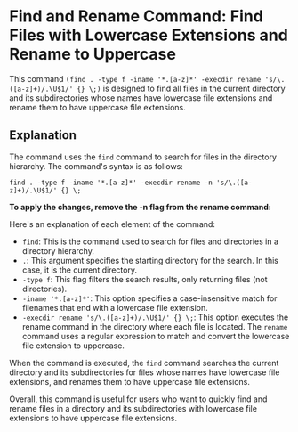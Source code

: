 # Find and Rename Command: Find Files with Lowercase Extensions and Rename to Uppercase

This command `(find . -type f -iname '*.[a-z]*' -execdir rename 's/\.([a-z]+)/.\U$1/' {} \;)` is designed to find all files in the current directory and its subdirectories whose names have lowercase file extensions and rename them to have uppercase file extensions.

## Explanation
The command uses the `find` command to search for files in the directory hierarchy. The command's syntax is as follows:

```console
find . -type f -iname '*.[a-z]*' -execdir rename -n 's/\.([a-z]+)/.\U$1/' {} \;
```
__To apply the changes, remove the -n flag from the rename command:__

Here's an explanation of each element of the command:

* `find`: This is the command used to search for files and directories in a directory hierarchy.
* `.`: This argument specifies the starting directory for the search. In this case, it is the current directory.
* `-type f`: This flag filters the search results, only returning files (not directories).
* `-iname '*.[a-z]*'`: This option specifies a case-insensitive match for filenames that end with a lowercase file extension.
* `-execdir rename 's/\.([a-z]+)/.\U$1/' {} \;`: This option executes the rename command in the directory where each file is located. The `rename` command uses a regular expression to match and convert the lowercase file extension to uppercase.

When the command is executed, the `find` command searches the current directory and its subdirectories for files whose names have lowercase file extensions, and renames them to have uppercase file extensions.

Overall, this command is useful for users who want to quickly find and rename files in a directory and its subdirectories with lowercase file extensions to have uppercase file extensions.
